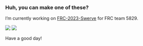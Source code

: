 ### Huh, you can make one of these?

I’m currently working on [FRC-2023-Swerve](https://github.com/awtybots/FRC-2023-Swerve) for FRC team 5829.
<p float="center">
  <img  src="https://github-readme-stats.vercel.app/api?username=WoodenMaxim&show_icons=true&theme=github_dark&count_private=true&hide=contribs,issue" />
  <img  src="https://github-readme-stats.vercel.app/api/top-langs/?username=WoodenMaxim&layout=compact&theme=github_dark" />
</p>
Have a good day!

<!--
- 🌱 I’m currently learning ...
- 👯 I’m looking to collaborate on ...
- 🤔 I’m looking for help with ...
- 💬 Ask me about ...
- 📫 How to reach me: ...
- 😄 Pronouns: ...
- ⚡ Fun fact: ...
-->
